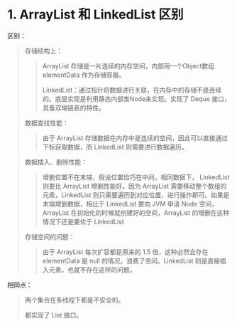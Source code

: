 # 1. ArrayList 和 LinkedList 区别

区别：

> 存储结构上：
>
> > ArrayList 存储是一片连续的内存空间，内部用一个Object数组 elementData 作为存储容器。
> >
> > LinkedList：通过指针将数据进行关联，在内存中的存储不是连续的。底层实现是利用静态内部类Node来实现。实现了 Deque 接口，具备双端链表的特性。
>
> 数据查找性能：
>
> > 由于 ArrayList 存储数据在内存中是连续的空间，因此可以直接通过下标获取数据，而 LinkedList 则需要进行数据遍历。
>
> 数据插入、删除性能：
>
> > 增删位置不在末端，假设位置恰巧在中间，相同数据下， LinkedList 则要比 ArrayList 增删性能好。因为 ArrayList 需要移动整个数组的元素，LinkedList 则只需要遍历到对应位置，进行操作即可。如果是末端增删数据，相比于 LinkedList 要向 JVM 申请 Node 空间，ArrayList 在初始化的时候就创建好的空间，ArrayList 的增删在这种情况下还是要优于 LinkedList
>
> 存储空间的问题：
>
> >  由于 ArrayList 每次扩容都是原来的 1.5 倍，这种必然会存在 elementData 是 null 的情况，浪费了空间。LinkedList 则是直接插入元素，也就不存在这样的问题。

相同点：

> 两个集合在多线程下都是不安全的。
>
> 都实现了 List 接口。

